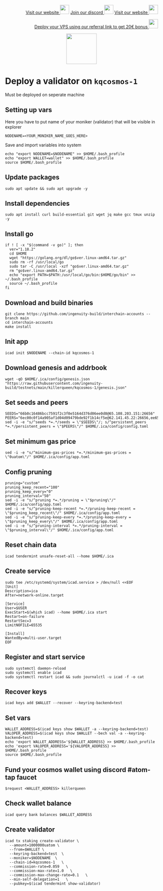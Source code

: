 <p style="font-size:14px" align="right">
<a href="https://kjnodes.com/" target="_blank">Visit our website <img src="https://user-images.githubusercontent.com/50621007/168689709-7e537ca6-b6b8-4adc-9bd0-186ea4ea4aed.png" width="30"/></a>
<a href="https://discord.gg/EY35ZzXY" target="_blank">Join our discord <img src="https://user-images.githubusercontent.com/50621007/176236430-53b0f4de-41ff-41f7-92a1-4233890a90c8.png" width="30"/></a>
<a href="https://kjnodes.com/" target="_blank">Visit our website <img src="https://user-images.githubusercontent.com/50621007/168689709-7e537ca6-b6b8-4adc-9bd0-186ea4ea4aed.png" width="30"/></a>
</p>

<p style="font-size:14px" align="right">
<a href="https://hetzner.cloud/?ref=y8pQKS2nNy7i" target="_blank">Deploy your VPS using our referral link to get 20€ bonus <img src="https://user-images.githubusercontent.com/50621007/174612278-11716b2a-d662-487e-8085-3686278dd869.png" width="30"/></a>
</p>

<p align="center">
  <img height="100" height="auto" src="https://user-images.githubusercontent.com/50621007/166148846-93575afe-e3ce-4ca5-a3f7-a21e8a8609cb.png">
</p>

# Deploy a validator on `kqcosmos-1`
Must be deployed on seperate machine

## Setting up vars
Here you have to put name of your moniker (validator) that will be visible in explorer
```
NODENAME=<YOUR_MONIKER_NAME_GOES_HERE>
```

Save and import variables into system
```
echo "export NODENAME=$NODENAME" >> $HOME/.bash_profile
echo "export WALLET=wallet" >> $HOME/.bash_profile
source $HOME/.bash_profile
```

## Update packages
```
sudo apt update && sudo apt upgrade -y
```

## Install dependencies
```
sudo apt install curl build-essential git wget jq make gcc tmux unzip -y
```

## Install go
```
if ! [ -x "$(command -v go)" ]; then
  ver="1.18.2"
  cd $HOME
  wget "https://golang.org/dl/go$ver.linux-amd64.tar.gz"
  sudo rm -rf /usr/local/go
  sudo tar -C /usr/local -xzf "go$ver.linux-amd64.tar.gz"
  rm "go$ver.linux-amd64.tar.gz"
  echo "export PATH=$PATH:/usr/local/go/bin:$HOME/go/bin" >> ~/.bash_profile
  source ~/.bash_profile
fi
```

## Download and build binaries
```
git clone https://github.com/ingenuity-build/interchain-accounts --branch main
cd interchain-accounts
make install
```

## Init app
```
icad init $NODENAME --chain-id kqcosmos-1
```

## Download genesis and addrbook
```
wget -qO $HOME/.ica/config/genesis.json "https://raw.githubusercontent.com/ingenuity-build/testnets/main/killerqueen/kqcosmos-1/genesis.json"
```

## Set seeds and peers
```
SEEDS="66b0c16486bcc7591f2c3f0e5164d376d06ee0d0@65.108.203.151:26656"
PEERS="6ec00c0f14a905af1d04d09479bde92f1b14cf5e@62.141.45.22:26656,ee6562ed627fcc3f60ec13d5dc9265f0eaa801f3@95.217.222.229:26656,070ff3d748b1d2f23b3a00e0b92ce3e20c595cf4@178.128.221.82:26656,d3d17d76264ad6d20aecd8833d8686c13ff79e68@5.161.93.45:26656,950af7930be6c1b6242f719334040c43491ae842@194.163.169.166:26656,3df77e9140b74b84e9d19040956acfe364fbb41a@157.90.179.182:28656,adad6a9c45920682a8d4768c806f17e08c17f595@185.88.172.16:9096,9684550fab4cfac32b2fc2ce0933160ac87b42d5@95.217.109.218:26656,ef4bb5017c182bd8c7bb0bc0372b4ff5c4617b09@77.37.176.99:26686,7929bf49bdddb815b48820f2f560da03e861a412@20.68.193.38:26656,32eede4a257687a19cfd6505eb3c971215c078a4@65.108.242.147:26656,4f4ee05dabb57702ca6f3c9b587bac9947ca20a7@212.42.113.199:26756,55c9942a5725cb2b5d0fd6187437b59d6e3fabfc@135.181.140.225:36657"
sed -i -e "s/^seeds *=.*/seeds = \"$SEEDS\"/; s/^persistent_peers *=.*/persistent_peers = \"$PEERS\"/" $HOME/.ica/config/config.toml
```

## Set minimum gas price
```
sed -i -e "s/^minimum-gas-prices *=.*/minimum-gas-prices = \"0uatom\"/" $HOME/.ica/config/app.toml
```

## Config pruning
```
pruning="custom"
pruning_keep_recent="100"
pruning_keep_every="0"
pruning_interval="50"
sed -i -e "s/^pruning *=.*/pruning = \"$pruning\"/" $HOME/.ica/config/app.toml
sed -i -e "s/^pruning-keep-recent *=.*/pruning-keep-recent = \"$pruning_keep_recent\"/" $HOME/.ica/config/app.toml
sed -i -e "s/^pruning-keep-every *=.*/pruning-keep-every = \"$pruning_keep_every\"/" $HOME/.ica/config/app.toml
sed -i -e "s/^pruning-interval *=.*/pruning-interval = \"$pruning_interval\"/" $HOME/.ica/config/app.toml
```

## Reset chain data
```
icad tendermint unsafe-reset-all --home $HOME/.ica
```

## Create service
```
sudo tee /etc/systemd/system/icad.service > /dev/null <<EOF
[Unit]
Description=ica
After=network-online.target

[Service]
User=$USER
ExecStart=$(which icad) --home $HOME/.ica start
Restart=on-failure
RestartSec=3
LimitNOFILE=65535

[Install]
WantedBy=multi-user.target
EOF
```

## Register and start service
```
sudo systemctl daemon-reload
sudo systemctl enable icad
sudo systemctl restart icad && sudo journalctl -u icad -f -o cat
```

## Recover keys
```
icad keys add $WALLET --recover --keyring-backend=test
```

## Set vars
```
WALLET_ADDRESS=$(icad keys show $WALLET -a --keyring-backend=test)
VALOPER_ADDRESS=$(icad keys show $WALLET --bech val -a --keyring-backend=test)
echo 'export WALLET_ADDRESS='${WALLET_ADDRESS} >> $HOME/.bash_profile
echo 'export VALOPER_ADDRESS='${VALOPER_ADDRESS} >> $HOME/.bash_profile
source $HOME/.bash_profile
```

## Fund your cosmos wallet using discord #atom-tap faucet
```
$request <WALLET_ADDRESS> killerqueen
```

## Check wallet balance
```
icad query bank balances $WALLET_ADDRESS
```

## Create validator
```
icad tx staking create-validator \
  --amount=1000000uatom \
  --from=$WALLET \
  --keyring-backend=test  \
  --moniker=$NODENAME  \
  --chain-id=kqcosmos-1   \
  --commission-rate=0.059   \
  --commission-max-rate=1.0   \
  --commission-max-change-rate=0.1   \
  --min-self-delegation=1   \
  --pubkey=$(icad tendermint show-validator)
```
